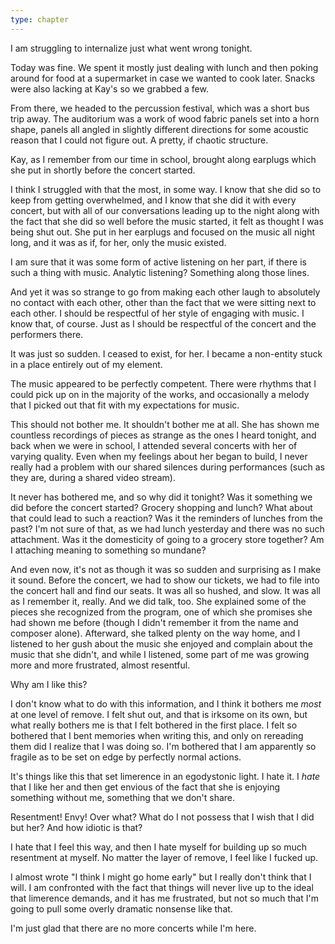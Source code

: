 ```yaml
---
type: chapter
---
```


I am struggling to internalize just what went wrong tonight.

Today was fine. We spent it mostly just dealing with lunch and then poking around for food at a supermarket in case we wanted to cook later. Snacks were also lacking at Kay's so we grabbed a few.

From there, we headed to the percussion festival, which was a short bus trip away. The auditorium was a work of wood fabric panels set into a horn shape, panels all angled in slightly different directions for some acoustic reason that I could not figure out. A pretty, if chaotic structure.

Kay, as I remember from our time in school, brought along earplugs which she put in shortly before the concert started.

I think I struggled with that the most, in some way. I know that she did so to keep from getting overwhelmed, and I know that she did it with every concert, but with all of our conversations leading up to the night along with the fact that she did so well before the music started, it felt as thought I was being shut out. She put in her earplugs and focused on the music all night long, and it was as if, for her, only the music existed.

I am sure that it was some form of active listening on her part, if there is such a thing with music. Analytic listening? Something along those lines.

And yet it was so strange to go from making each other laugh to absolutely no contact with each other, other than the fact that we were sitting next to each other. I should be respectful of her style of engaging with music. I know that, of course. Just as I should be respectful of the concert and the performers there.

It was just so sudden. I ceased to exist, for her. I became a non-entity stuck in a place entirely out of my element.

The music appeared to be perfectly competent. There were rhythms that I could pick up on in the majority of the works, and occasionally a melody that I picked out that fit with my expectations for music.

This should not bother me. It shouldn't bother me at all. She has shown me countless recordings of pieces as strange as the ones I heard tonight, and back when we were in school, I attended several concerts with her of varying quality. Even when my feelings about her began to build, I never really had a problem with our shared silences during performances (such as they are, during a shared video stream).

It never has bothered me, and so why did it tonight? Was it something we did before the concert started? Grocery shopping and lunch? What about that could lead to such a reaction? Was it the reminders of lunches from the past? I'm not sure of that, as we had lunch yesterday and there was no such attachment. Was it the domesticity of going to a grocery store together? Am I attaching meaning to something so mundane?

And even now, it's not as though it was so sudden and surprising as I make it sound. Before the concert, we had to show our tickets, we had to file into the concert hall and find our seats. It was all so hushed, and slow. It was all as I remember it, really. And we did talk, too. She explained some of the pieces she recognized from the program, one of which she promises she had shown me before (though I didn't remember it from the name and composer alone). Afterward, she talked plenty on the way home, and I listened to her gush about the music she enjoyed and complain about the music that she didn't, and while I listened, some part of me was growing more and more frustrated, almost resentful.

Why am I like this?

I don't know what to do with this information, and I think it bothers me *most* at one level of remove. I felt shut out, and that is irksome on its own, but what really bothers me is that I felt bothered in the first place. I felt so bothered that I bent memories when writing this, and only on rereading them did I realize that I was doing so. I'm bothered that I am apparently so fragile as to be set on edge by perfectly normal actions.

It's things like this that set limerence in an egodystonic light. I hate it. I *hate* that I like her and then get envious of the fact that she is enjoying something without me, something that we don't share.

Resentment! Envy! Over what? What do I not possess that I wish that I did but her? And how idiotic is that?

I hate that I feel this way, and then I hate myself for building up so much resentment at myself. No matter the layer of remove, I feel like I fucked up.

I almost wrote "I think I might go home early" but I really don't think that I will. I am confronted with the fact that things will never live up to the ideal that limerence demands, and it has me frustrated, but not so much that I'm going to pull some overly dramatic nonsense like that.

I'm just glad that there are no more concerts while I'm here.
